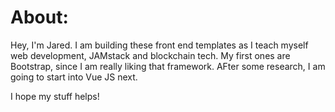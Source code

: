 # About:

Hey, I'm Jared.  I am building these front end templates as I teach myself web development, JAMstack and blockchain tech.  My first ones are Bootstrap, since I am really liking that framework.  AFter some research, I am going to start into Vue JS next.

I hope my stuff helps!
